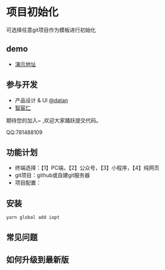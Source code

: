 # 项目初始化
可选择任意git项目作为模板进行初始化

## demo
- [演示地址](https://datena.github.io/iopt/)
## 参与开发



- 产品设计 & UI [@datan](https://github.com/datena)
- [智宸仁](http://www.zcrkj.com)

期待您的加入~ ,欢迎大家踊跃提交代码。

QQ:781488109

## 功能计划

- 终端选择：【1】PC端，【2】公众号，【3】小程序，【4】纯网页
- git项目：github或自建git服务器
- 项目配置：


## 安装

```bash
yarn global add iopt
```

## 常见问题


## 如何升级到最新版

